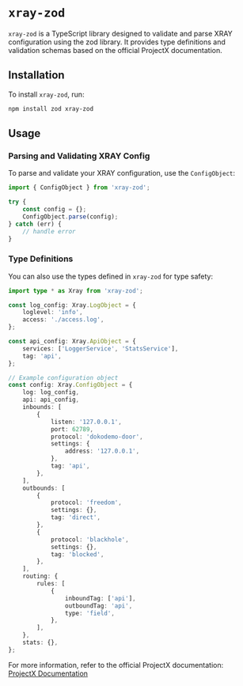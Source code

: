 # `xray-zod`

`xray-zod` is a TypeScript library designed to validate and parse XRAY configuration using the zod library. It provides type definitions and validation schemas based on the official ProjectX documentation.

## Installation

To install `xray-zod`, run:

```bash
npm install zod xray-zod
```

## Usage

### Parsing and Validating XRAY Config

To parse and validate your XRAY configuration, use the `ConfigObject`:

```typescript
import { ConfigObject } from 'xray-zod';

try {
    const config = {};
    ConfigObject.parse(config);
} catch (err) {
    // handle error
}
```

### Type Definitions

You can also use the types defined in `xray-zod` for type safety:

```typescript
import type * as Xray from 'xray-zod';

const log_config: Xray.LogObject = {
    loglevel: 'info',
    access: './access.log',
};

const api_config: Xray.ApiObject = {
    services: ['LoggerService', 'StatsService'],
    tag: 'api',
};

// Example configuration object
const config: Xray.ConfigObject = {
    log: log_config,
    api: api_config,
    inbounds: [
        {
            listen: '127.0.0.1',
            port: 62789,
            protocol: 'dokodemo-door',
            settings: {
                address: '127.0.0.1',
            },
            tag: 'api',
        },
    ],
    outbounds: [
        {
            protocol: 'freedom',
            settings: {},
            tag: 'direct',
        },
        {
            protocol: 'blackhole',
            settings: {},
            tag: 'blocked',
        },
    ],
    routing: {
        rules: [
            {
                inboundTag: ['api'],
                outboundTag: 'api',
                type: 'field',
            },
        ],
    },
    stats: {},
};
```

For more information, refer to the official ProjectX documentation:
<br>
[ProjectX Documentation](https://xtls.github.io/en/config/)
